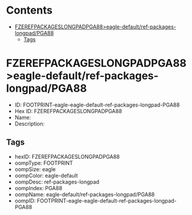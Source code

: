 



Contents
========

* [FZEREFPACKAGESLONGPADPGA88>eagle-default/ref-packages-longpad/PGA88](#fzerefpackageslongpadpga88eagle-defaultref-packages-longpadpga88)
	* [Tags](#tags)

# FZEREFPACKAGESLONGPADPGA88>eagle-default/ref-packages-longpad/PGA88

- ID: FOOTPRINT-eagle-eagle-default-ref-packages-longpad-PGA88
- Hex ID: FZEREFPACKAGESLONGPADPGA88
- Name: 
- Description: 

## Tags

- hexID: FZEREFPACKAGESLONGPADPGA88
- oompType: FOOTPRINT
- oompSize: eagle
- oompColor: eagle-default
- oompDesc: ref-packages-longpad
- oompIndex: PGA88
- oompName: eagle-default/ref-packages-longpad/PGA88
- oompID: FOOTPRINT-eagle-eagle-default-ref-packages-longpad-PGA88
